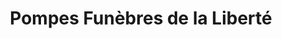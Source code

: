 ---
title: "Pompes Funèbres de la Liberté"
url: /longpre-les-corps-saints/pompes-funebres-de-la-liberte/
shop: Bestattungen
---